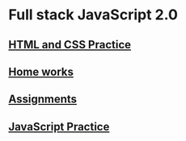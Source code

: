 # Full stack JavaScript 2.0

## [HTML and CSS Practice](./HTML%20and%20CSS%20practice/readme.md)

## [Home works](./Home%20works/readme.md)

## [Assignments](./Assignments/readme.md)

## [JavaScript Practice](./JavaScript%20Practice/readme.md)